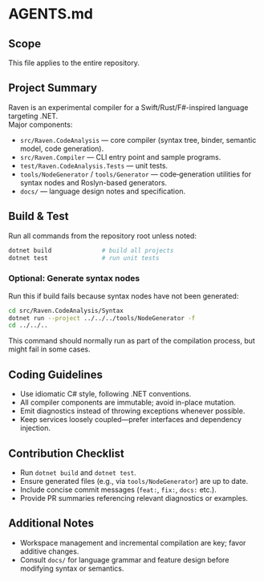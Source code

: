 # AGENTS.md

## Scope
This file applies to the entire repository.

## Project Summary
Raven is an experimental compiler for a Swift/Rust/F#-inspired language targeting .NET.  
Major components:
- `src/Raven.CodeAnalysis` — core compiler (syntax tree, binder, semantic model, code generation).
- `src/Raven.Compiler` — CLI entry point and sample programs.
- `test/Raven.CodeAnalysis.Tests` — unit tests.
- `tools/NodeGenerator` / `tools/Generator` — code‑generation utilities for syntax nodes and Roslyn-based generators.
- `docs/` — language design notes and specification.

## Build & Test
Run all commands from the repository root unless noted:
```bash
dotnet build              # build all projects
dotnet test               # run unit tests
```

### Optional: Generate syntax nodes

Run this if build fails because syntax nodes have not been generated:

```bash
cd src/Raven.CodeAnalysis/Syntax
dotnet run --project ../../../tools/NodeGenerator -f
cd ../../..
```

This command should normally run as part of the compilation process, but might fail in some cases.


## Coding Guidelines
* Use idiomatic C# style, following .NET conventions.
* All compiler components are immutable; avoid in-place mutation.
* Emit diagnostics instead of throwing exceptions whenever possible.
* Keep services loosely coupled—prefer interfaces and dependency injection.

## Contribution Checklist
* Run `dotnet build` and `dotnet test`.
* Ensure generated files (e.g., via `tools/NodeGenerator`) are up to date.
* Include concise commit messages (`feat:`, `fix:`, `docs:` etc.).
* Provide PR summaries referencing relevant diagnostics or examples.

## Additional Notes
* Workspace management and incremental compilation are key; favor additive changes.
* Consult `docs/` for language grammar and feature design before modifying syntax or semantics.